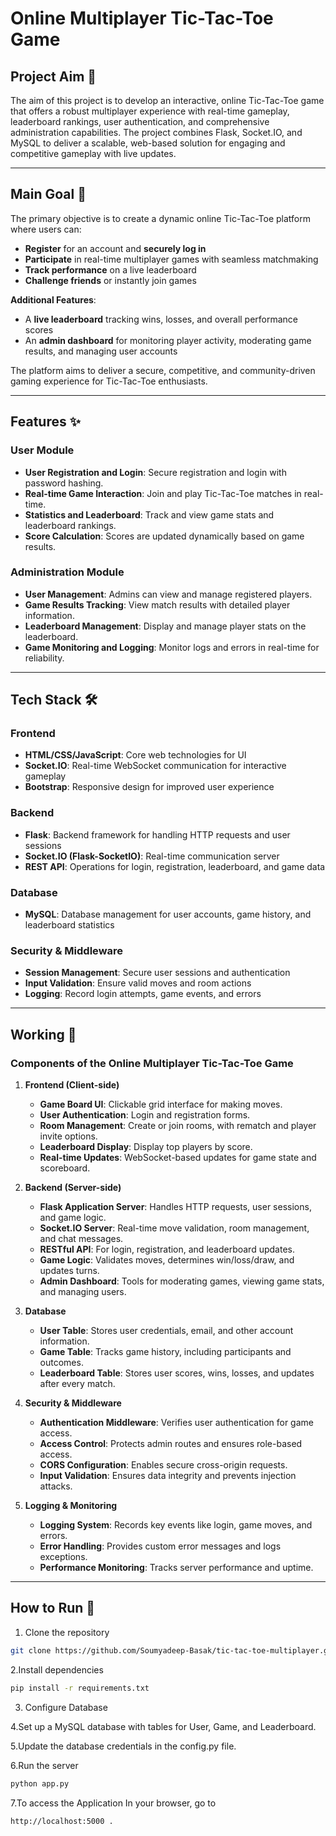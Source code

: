 # Online Multiplayer Tic-Tac-Toe Game

## Project Aim 🎯
The aim of this project is to develop an interactive, online Tic-Tac-Toe game that offers a robust multiplayer experience with real-time gameplay, leaderboard rankings, user authentication, and comprehensive administration capabilities. The project combines Flask, Socket.IO, and MySQL to deliver a scalable, web-based solution for engaging and competitive gameplay with live updates.

---

## Main Goal 🥇
The primary objective is to create a dynamic online Tic-Tac-Toe platform where users can:
- **Register** for an account and **securely log in**
- **Participate** in real-time multiplayer games with seamless matchmaking
- **Track performance** on a live leaderboard
- **Challenge friends** or instantly join games

**Additional Features**:
- A **live leaderboard** tracking wins, losses, and overall performance scores
- An **admin dashboard** for monitoring player activity, moderating game results, and managing user accounts

The platform aims to deliver a secure, competitive, and community-driven gaming experience for Tic-Tac-Toe enthusiasts.

---

## Features ✨

### User Module
- **User Registration and Login**: Secure registration and login with password hashing.
- **Real-time Game Interaction**: Join and play Tic-Tac-Toe matches in real-time.
- **Statistics and Leaderboard**: Track and view game stats and leaderboard rankings.
- **Score Calculation**: Scores are updated dynamically based on game results.

### Administration Module
- **User Management**: Admins can view and manage registered players.
- **Game Results Tracking**: View match results with detailed player information.
- **Leaderboard Management**: Display and manage player stats on the leaderboard.
- **Game Monitoring and Logging**: Monitor logs and errors in real-time for reliability.

---

## Tech Stack 🛠️

### Frontend
- **HTML/CSS/JavaScript**: Core web technologies for UI
- **Socket.IO**: Real-time WebSocket communication for interactive gameplay
- **Bootstrap**: Responsive design for improved user experience

### Backend
- **Flask**: Backend framework for handling HTTP requests and user sessions
- **Socket.IO (Flask-SocketIO)**: Real-time communication server
- **REST API**: Operations for login, registration, leaderboard, and game data

### Database
- **MySQL**: Database management for user accounts, game history, and leaderboard statistics

### Security & Middleware
- **Session Management**: Secure user sessions and authentication
- **Input Validation**: Ensure valid moves and room actions
- **Logging**: Record login attempts, game events, and errors

---

## Working 🧩

### Components of the Online Multiplayer Tic-Tac-Toe Game

1. **Frontend (Client-side)**
   - **Game Board UI**: Clickable grid interface for making moves.
   - **User Authentication**: Login and registration forms.
   - **Room Management**: Create or join rooms, with rematch and player invite options.
   - **Leaderboard Display**: Display top players by score.
   - **Real-time Updates**: WebSocket-based updates for game state and scoreboard.

2. **Backend (Server-side)**
   - **Flask Application Server**: Handles HTTP requests, user sessions, and game logic.
   - **Socket.IO Server**: Real-time move validation, room management, and chat messages.
   - **RESTful API**: For login, registration, and leaderboard updates.
   - **Game Logic**: Validates moves, determines win/loss/draw, and updates turns.
   - **Admin Dashboard**: Tools for moderating games, viewing game stats, and managing users.

3. **Database**
   - **User Table**: Stores user credentials, email, and other account information.
   - **Game Table**: Tracks game history, including participants and outcomes.
   - **Leaderboard Table**: Stores user scores, wins, losses, and updates after every match.

4. **Security & Middleware**
   - **Authentication Middleware**: Verifies user authentication for game access.
   - **Access Control**: Protects admin routes and ensures role-based access.
   - **CORS Configuration**: Enables secure cross-origin requests.
   - **Input Validation**: Ensures data integrity and prevents injection attacks.

5. **Logging & Monitoring**
   - **Logging System**: Records key events like login, game moves, and errors.
   - **Error Handling**: Provides custom error messages and logs exceptions.
   - **Performance Monitoring**: Tracks server performance and uptime.

---

## How to Run 🚀

1. Clone the repository
```bash
git clone https://github.com/Soumyadeep-Basak/tic-tac-toe-multiplayer.git
```
2.Install dependencies
```bash
pip install -r requirements.txt
```
3. Configure Database

4.Set up a MySQL database with tables for User, Game, and Leaderboard.

5.Update the database credentials in the config.py file.

6.Run the server
  ```bash
  python app.py
  ```
7.To access the Application
In your browser, go to
```bash
http://localhost:5000 .
```


